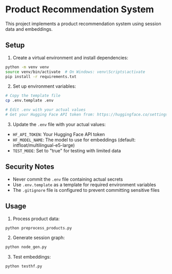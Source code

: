 # Product Recommendation System

This project implements a product recommendation system using session data and embeddings.

## Setup

1. Create a virtual environment and install dependencies:
```bash
python -m venv venv
source venv/bin/activate  # On Windows: venv\Scripts\activate
pip install -r requirements.txt
```

2. Set up environment variables:
```bash
# Copy the template file
cp .env.template .env

# Edit .env with your actual values
# Get your Hugging Face API token from: https://huggingface.co/settings/tokens
```

3. Update the `.env` file with your actual values:
- `HF_API_TOKEN`: Your Hugging Face API token
- `HF_MODEL_NAME`: The model to use for embeddings (default: intfloat/multilingual-e5-large)
- `TEST_MODE`: Set to "true" for testing with limited data

## Security Notes

- Never commit the `.env` file containing actual secrets
- Use `.env.template` as a template for required environment variables
- The `.gitignore` file is configured to prevent committing sensitive files

## Usage

1. Process product data:
```bash
python preprocess_products.py
```

2. Generate session graph:
```bash
python node_gen.py
```

3. Test embeddings:
```bash
python testhf.py
```
